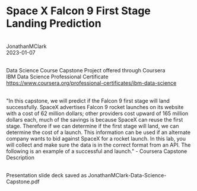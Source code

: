 # Space X  Falcon 9 First Stage Landing Prediction
<br>JonathanMClark
<br>2023-01-07

<br>Data Science Course Capstone Project offered through Coursera
<br>IBM Data Science Professional Certificate
<br>https://www.coursera.org/professional-certificates/ibm-data-science

<br>"In this capstone, we will predict if the Falcon 9 first stage will land successfully. SpaceX advertises Falcon 9 rocket launches on its website with a cost of 62 million dollars; other providers cost upward of 165 million dollars each, much of the savings is because SpaceX can reuse the first stage. Therefore if we can determine if the first stage will land, we can determine the cost of a launch. This information can be used if an alternate company wants to bid against SpaceX for a rocket launch. In this lab, you will collect and make sure the data is in the correct format from an API. The following is an example of a successful and launch." - Coursera Capstone Description

<br>Presentation slide deck saved as JonathanMClark-Data-Science-Capstone.pdf
